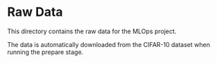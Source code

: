 # Raw Data

This directory contains the raw data for the MLOps project.

The data is automatically downloaded from the CIFAR-10 dataset when running the prepare stage.